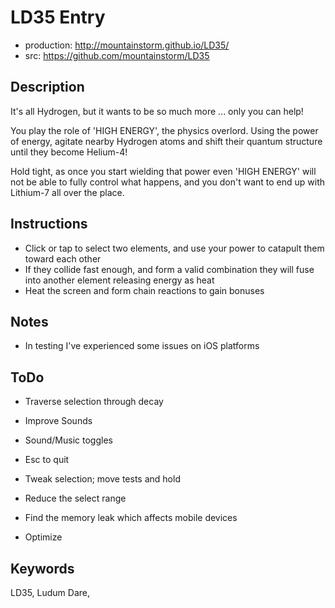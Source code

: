 LD35 Entry
==========

* production: http://mountainstorm.github.io/LD35/
* src: https://github.com/mountainstorm/LD35

## Description ##

It's all Hydrogen, but it wants to be so much more ... only you can help!

You play the role of 'HIGH ENERGY', the physics overlord.  Using the power of energy, agitate nearby Hydrogen atoms and shift their quantum structure until they become Helium-4!

Hold tight, as once you start wielding that power even 'HIGH ENERGY' will not be able to fully control what happens, and you don't want to end up with Lithium-7 all over the place.


## Instructions ##

* Click or tap to select two elements, and use your power to catapult them toward each other
* If they collide fast enough, and form a valid combination they will fuse into another element releasing energy as heat
* Heat the screen and form chain reactions to gain bonuses


## Notes ##

* In testing I've experienced some issues on iOS platforms


## ToDo ##

* Traverse selection through decay

* Improve Sounds
* Sound/Music toggles
* Esc to quit

* Tweak selection; move tests and hold
* Reduce the select range

* Find the memory leak which affects mobile devices
* Optimize


## Keywords ##

LD35, Ludum Dare, 
